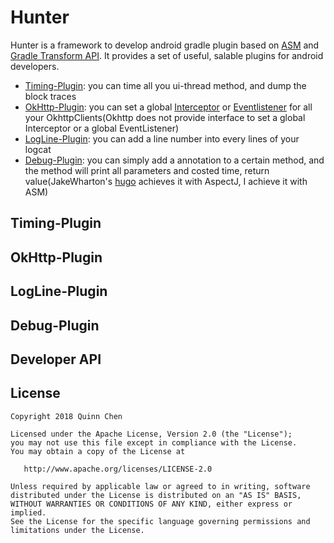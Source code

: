 # Hunter

Hunter is a framework to develop android gradle plugin based on 
[ASM](https://asm.ow2.io/) and [Gradle Transform API](http://tools.android.com/tech-docs/new-build-system/transform-api).
It provides a set of useful, salable plugins for android developers.

 + [Timing-Plugin](#timing-plugin): you can time all you ui-thread method, and dump the block traces
 + [OkHttp-Plugin](#okhttp-plugin): you can set a global [Interceptor](https://github.com/square/okhttp/wiki/Interceptors) or [Eventlistener](https://github.com/square/okhttp/wiki/Events) 
 for all your OkhttpClients(Okhttp does not provide interface to set a global Interceptor or a global EventListener)
 + [LogLine-Plugin](#logline-plugin): you can add a line number into every lines of your logcat
 + [Debug-Plugin](#debug-plugin): you can simply add a annotation to a certain method, and the method will print all parameters and costed time, return value(JakeWharton's [hugo](https://github.com/JakeWharton/hugo)
 achieves it with AspectJ, I achieve it with ASM)

## Timing-Plugin


## OkHttp-Plugin


## LogLine-Plugin


## Debug-Plugin


## Developer API



## License


    Copyright 2018 Quinn Chen

    Licensed under the Apache License, Version 2.0 (the "License");
    you may not use this file except in compliance with the License.
    You may obtain a copy of the License at

       http://www.apache.org/licenses/LICENSE-2.0

    Unless required by applicable law or agreed to in writing, software
    distributed under the License is distributed on an "AS IS" BASIS,
    WITHOUT WARRANTIES OR CONDITIONS OF ANY KIND, either express or implied.
    See the License for the specific language governing permissions and
    limitations under the License.